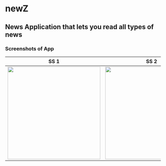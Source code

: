 # newZ
## News Application that lets you read all types of news
### Screenshots of App

SS 1             |  SS 2
:-------------------------:|:-------------------------:
<img src="https://github.com/starc007/newZ/blob/master/assets/20200810_113226.jpg" width="300" height="300" /> |  <img src="https://github.com/starc007/newZ/blob/master/assets/20200810_113200.jpg" width="300" height="300" />



